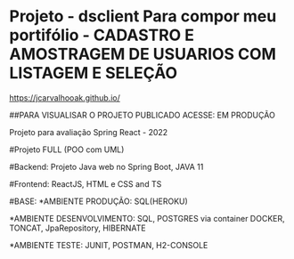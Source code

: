 # Projeto - dsclient Para compor meu portifólio - CADASTRO E AMOSTRAGEM DE USUARIOS COM LISTAGEM E SELEÇÃO
https://jcarvalhooak.github.io/

##PARA VISUALISAR O PROJETO PUBLICADO ACESSE:
EM PRODUÇÃO


Projeto para avaliação Spring React  - 2022


#Projeto FULL (POO com UML)

#Backend:
Projeto Java web no Spring Boot, JAVA 11

#Frontend:
ReactJS, HTML e CSS and TS

#BASE:
*AMBIENTE PRODUÇÃO:
SQL(HEROKU)

*AMBIENTE DESENVOLVIMENTO:
SQL, POSTGRES via container DOCKER, TONCAT, JpaRepository, HIBERNATE

*AMBIENTE TESTE:
JUNIT, POSTMAN, H2-CONSOLE
